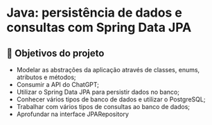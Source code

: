 # Java: persistência de dados e consultas com Spring Data JPA

## 🔨 Objetivos do projeto

- Modelar as abstrações da aplicação através de classes, enums, atributos e métodos;
- Consumir a API do ChatGPT;
- Utilizar o Spring Data JPA para persistir dados no banco;
- Conhecer vários tipos de banco de dados e utilizar o PostgreSQL;
- Trabalhar com vários tipos de consultas ao banco de dados;
- Aprofundar na interface JPARepository
